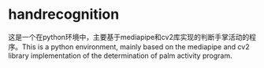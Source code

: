 # handrecognition
这是一个在python环境中，主要基于mediapipe和cv2库实现的判断手掌活动的程序。This is a python environment, mainly based on the mediapipe and cv2 library implementation of the determination of palm activity program.
